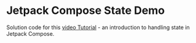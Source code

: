 # Jetpack Compose State Demo

Solution code for this [video Tutorial](https://youtu.be/mymWGMy9pYI) - an introduction to handling state in Jetpack Compose.
